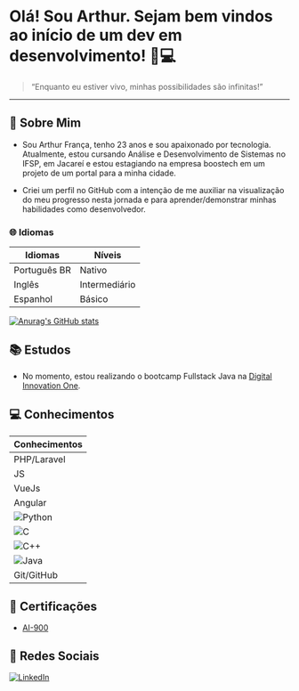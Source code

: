 # Olá! Sou Arthur. Sejam bem vindos ao início de um dev em desenvolvimento! 🚀💻


> “Enquanto eu estiver vivo, minhas possibilidades são infinitas!”

---
## 📖 Sobre Mim 
- Sou Arthur França, tenho 23 anos e sou apaixonado por tecnologia. Atualmente, estou cursando Análise e Desenvolvimento de Sistemas no IFSP, em Jacareí e estou estagiando na empresa boostech em um projeto de um portal para a minha cidade.

- Criei um perfil no GitHub com a intenção de me auxiliar na visualização do meu progresso nesta jornada e para aprender/demonstrar minhas habilidades como desenvolvedor.

### 🌐 Idiomas
|Idiomas|Níveis|
|-------|------|
|Português BR| Nativo|
|Inglês|Intermediário|
|Espanhol|Básico|
[![Anurag's GitHub stats](https://github-readme-stats.vercel.app/api?username=ksrzinn)](https://github.com/ksrzinn/github-readme-stats)

## 📚 Estudos
- No momento, estou realizando o bootcamp Fullstack Java na [Digital Innovation One](https://web.dio.me/home).

## 💻 Conhecimentos
| Conhecimentos |
|-------|
|PHP/Laravel|
|JS|
|VueJs|
|Angular|
|![Python](https://img.shields.io/badge/Python-000?style=for-the-badge&logo=python)|
|![C](https://img.shields.io/badge/C-000?style=for-the-badge&logo=c)|
|![C++](https://img.shields.io/badge/C%2B%2B-000?style=for-the-badge&logo=c%2B%2B&logoColor=00599C)|
|![Java](https://img.shields.io/badge/Java-000?style=for-the-badge&logo=java)|
|Git/GitHub|

## 📄 Certificações
- [AI-900](https://www.credly.com/badges/bf302866-2bf8-4ac8-b0a7-6d55506238bf/linked_in_profile)

## 🔗 Redes Sociais

[![LinkedIn](https://img.shields.io/badge/LinkedIn-000?style=for-the-badge&logo=linkedin&logoColor=0E76A8)](https://www.linkedin.com/in/francaarth/)
